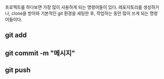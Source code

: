 
프로젝트를 하다보면 가장 많이 사용하게 되는 명령어들이 있다.
레포지토리를 생성하거나, clone을 받아와 기본적인 git 환경을 세팅한 후, 작업하는 동안 많이 쓰게 되는 명령어들이다. 

## git add 


## git commit -m "메시지"

## git push 
